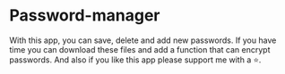 # Password-manager
With this app, you can save, delete and add new passwords.
If you have time you can download these files and add a function that can encrypt passwords.
And also if you like this app please support me with a ⭐.
